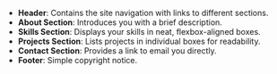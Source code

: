 - **Header**: Contains the site navigation with links to different sections.
- **About Section**: Introduces you with a brief description.
- **Skills Section**: Displays your skills in neat, flexbox-aligned boxes.
- **Projects Section**: Lists projects in individual boxes for readability.
- **Contact Section**: Provides a link to email you directly.
- **Footer**: Simple copyright notice.